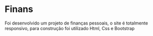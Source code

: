 # Finans
Foi desenvolvido um projeto de finanças pessoais, o site é totalmente responsivo, para construção foi utilizado Html, Css e Bootstrap

